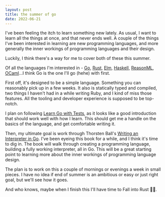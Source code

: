 ```yaml
---
layout: post
title: the summer of go
date: 2022-06-21
---
```


I've been feeling the itch to learn something new lately. As usual, I want to
learn all the things at once, and that never ends well. A couple of the things
I've been interested in learning are new programming languages, and more
generally the inner workings of programming languages and their design.

Luckily, I think there's a way for me to cover both of these this summer.

Of all the languages I'm interested in - [Go][golang], [Rust][rust],
[Elm][elm], [Haskell][haskell], [ReasonML][resonml], [OCaml][ocaml]...I think
Go is the one I'll go (hehe) with first.

First off, it's designed to be a simple language. Something you can reasonably
pick up in a few weeks. It also is statically typed and compiled, two things I
haven't had in a while writing Ruby, and I kind of miss those features. All the
tooling and developer experience is supposed to be top-notch.

I plan on following [Learn Go with Tests][learn-go-with-tests], as it looks
like a good introduction that should work well with how I learn. This should
get me a handle on the basics of the language, and get comfortable writing it.

Then, my ultimate goal is work through Thorsten Ball's [Writing an Interpreter
in Go][interpreter-book]. I've been eyeing this book for a while, and I think
it's time to dig in. The book will walk through creating a programming
language, building a fully working interpreter, all in Go. This will be a great
starting point to learning more about the inner workings of programming
language design.

The plan is to work on this a couple of mornings or evenings a week in small
pieces. I have no idea if end of summer is an ambitious or easy or just right
goal, but we'll see how it goes.

And who knows, maybe when I finish this I'll have time to Fall into Rust 🍂🦞.

[golang]: https://go.dev
[rust]: https://www.rust-lang.org
[elm]: https://elm-lang.org
[haskell]: https://www.haskell.org
[resonml]: https://reasonml.github.io
[ocaml]: https://ocaml.org
[learn-go-with-tests]: https://quii.gitbook.io/learn-go-with-tests/
[interpreter-book]: https://interpreterbook.com
